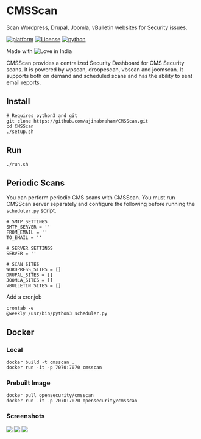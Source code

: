 # CMSScan
Scan Wordpress, Drupal, Joomla, vBulletin websites for Security issues.

[![platform](https://img.shields.io/badge/platform-osx%2Flinux-green.svg)](https://github.com/ajinabraham/CMSScan/)
[![License](https://img.shields.io/:license-gpl3-blue.svg)](https://www.gnu.org/licenses/gpl-3.0.html)
[![python](https://img.shields.io/badge/python-3.6-blue.svg)](https://www.python.org/downloads/)

Made with ![Love](https://cloud.githubusercontent.com/assets/4301109/16754758/82e3a63c-4813-11e6-9430-6015d98aeaab.png) in India

CMSScan provides a centralized Security Dashboard for CMS Security scans. It is powered by wpscan, droopescan, vbscan and joomscan. It supports both on demand and scheduled scans and has the ability to sent email reports.

## Install
```
# Requires python3 and git
git clone https://github.com/ajinabraham/CMSScan.git
cd CMSScan
./setup.sh
```
## Run

`./run.sh`

## Periodic Scans

You can perform periodic CMS scans with CMSScan. You must run CMSScan server separately and configure the following before running the `scheduler.py` script.

```
# SMTP SETTINGS
SMTP_SERVER = ''
FROM_EMAIL = ''
TO_EMAIL = ''

# SERVER SETTINGS
SERVER = ''

# SCAN SITES
WORDPRESS_SITES = []
DRUPAL_SITES = []
JOOMLA_SITES = []
VBULLETIN_SITES = []
```

Add a cronjob

```
crontab -e
@weekly /usr/bin/python3 scheduler.py
```

## Docker

### Local
```
docker build -t cmsscan .
docker run -it -p 7070:7070 cmsscan
```

### Prebuilt Image

```
docker pull opensecurity/cmsscan
docker run -it -p 7070:7070 opensecurity/cmsscan
```

### Screenshots


![](https://user-images.githubusercontent.com/4301109/48620839-855c9100-e9c7-11e8-97c6-1e25252d2d01.png)
![](https://user-images.githubusercontent.com/4301109/48620970-03b93300-e9c8-11e8-9962-714e8fea2c6c.png)
![](https://user-images.githubusercontent.com/4301109/48620969-03209c80-e9c8-11e8-9d88-1a12b216368e.png)
